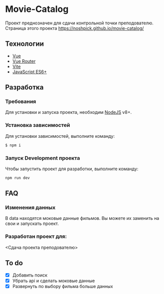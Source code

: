 # Movie-Catalog
Проект преднозначен для сдачи контрольной точки преподователю.
Страница этого проекта https://noshpick.github.io/movie-catalog/

## Технологии
- [Vue](https://vuejs.org)
- [Vue Router](https://vuejs.org)
- [Vite](https://vite.dev/)
- [JavaScript ES6+](https://www.google.com/url?sa=t&source=web&rct=j&opi=89978449&url=https://developer.mozilla.org/en-US/docs/Web/JavaScript&ved=2ahUKEwipmIee4fWNAxWhIBAIHYe3ExkQFnoECAoQAQ&usg=AOvVaw1Il_CfTbNi4CXc-0nBN5rP)

## Разработка

### Требования
Для установки и запуска проекта, необходим [NodeJS](https://nodejs.org/) v8+.

### Установка зависимостей
Для установки зависимостей, выполните команду:
```sh
$ npm i
```

### Запуск Development проекта
Чтобы запустить проект для разработки, выполните команду:
```sh
npm run dev
```

## FAQ

### Изменения данных 
В data находятся моковые данные фильмов. Вы можете их заменить на свои и запускать проект.

### Разработан проект для:
<Сдача проекта преподователю>

## To do
- [x] Добавить поиск
- [x] Убрать api и сделать моковые данные
- [x] Развернуть по выбору фильма больше данных 
